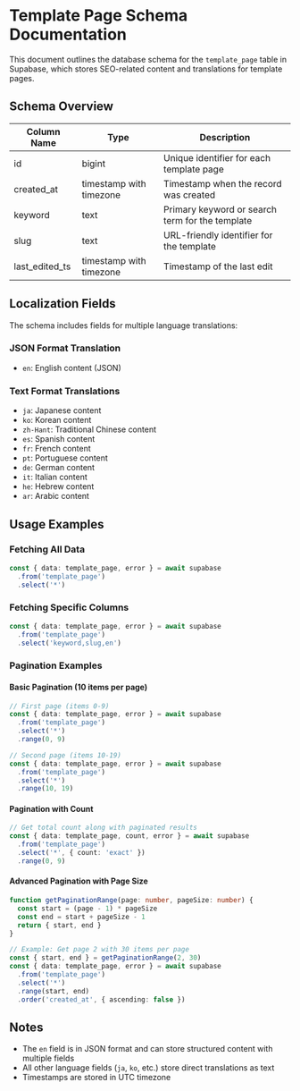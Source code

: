 # Template Page Schema Documentation

This document outlines the database schema for the `template_page` table in Supabase, which stores SEO-related content and translations for template pages.

## Schema Overview

| Column Name | Type | Description |
|------------|------|-------------|
| id | bigint | Unique identifier for each template page |
| created_at | timestamp with timezone | Timestamp when the record was created |
| keyword | text | Primary keyword or search term for the template |
| slug | text | URL-friendly identifier for the template |
| last_edited_ts | timestamp with timezone | Timestamp of the last edit |

## Localization Fields

The schema includes fields for multiple language translations:

### JSON Format Translation
- `en`: English content (JSON)

### Text Format Translations
- `ja`: Japanese content
- `ko`: Korean content
- `zh-Hant`: Traditional Chinese content
- `es`: Spanish content
- `fr`: French content
- `pt`: Portuguese content
- `de`: German content
- `it`: Italian content
- `he`: Hebrew content
- `ar`: Arabic content

## Usage Examples

### Fetching All Data
```typescript
const { data: template_page, error } = await supabase
  .from('template_page')
  .select('*')
```

### Fetching Specific Columns
```typescript
const { data: template_page, error } = await supabase
  .from('template_page')
  .select('keyword,slug,en')
```

### Pagination Examples

#### Basic Pagination (10 items per page)
```typescript
// First page (items 0-9)
const { data: template_page, error } = await supabase
  .from('template_page')
  .select('*')
  .range(0, 9)

// Second page (items 10-19)
const { data: template_page, error } = await supabase
  .from('template_page')
  .select('*')
  .range(10, 19)
```

#### Pagination with Count
```typescript
// Get total count along with paginated results
const { data: template_page, count, error } = await supabase
  .from('template_page')
  .select('*', { count: 'exact' })
  .range(0, 9)
```

#### Advanced Pagination with Page Size
```typescript
function getPaginationRange(page: number, pageSize: number) {
  const start = (page - 1) * pageSize
  const end = start + pageSize - 1
  return { start, end }
}

// Example: Get page 2 with 30 items per page
const { start, end } = getPaginationRange(2, 30)
const { data: template_page, error } = await supabase
  .from('template_page')
  .select('*')
  .range(start, end)
  .order('created_at', { ascending: false })
```

## Notes

- The `en` field is in JSON format and can store structured content with multiple fields
- All other language fields (`ja`, `ko`, etc.) store direct translations as text
- Timestamps are stored in UTC timezone 
